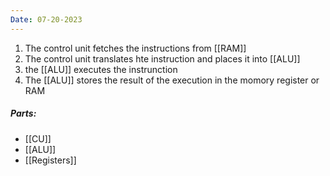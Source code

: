 ```yaml
---
Date: 07-20-2023
---
```


1. The control unit fetches the instructions from [[RAM]]
2. The control unit translates hte instruction and places it into [[ALU]]
3. the [[ALU]] executes the instrunction
4. The [[ALU]] stores the result of the execution in the momory register or RAM

##### Parts:
- [[CU]]
- [[ALU]]
- [[Registers]] 
  